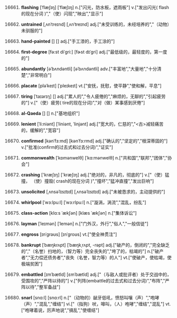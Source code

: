 16661. **flashing**
[ˈflæʃɪŋ]  [ˈflæʃɪŋ]
n.["闪光，防水板，遮雨板"]  v.["发出闪光( flash的现在分词 )","（使）闪现","映出","显示"]  

16662. **untrained**
[ˌʌnˈtreɪnd]  [ˌʌnˈtreɪnd]
adj.["未受训练的，未经培养的","（动物）未驯服的"]  

16663. **hand-painted**
[]  []
adj.["手工漆的，手工涂的"]  

16664. **first-degree**
[fə:st diˈɡri:]  [fɚst dɪˈɡri]
adj.["最低级的，最轻度的，第一度的"]  

16665. **abundantly**
[əˈbʌndəntli]  [əˈbʌndəntli]
adv.["丰富地","大量地","十分清楚","非常明白"]  

16666. **placate**
[pləˈkeɪt]  [ˈpleɪkeɪt]
vt.["安抚，抚慰，使平静","使和解，平息"]  

16667. **tiring**
[ˈtaɪərɪŋ]  []
adj.["累人的","令人疲倦的","麻烦的，无聊的","引起疲劳的"]  v.["（使）疲劳( tire的现在分词)","对（做）某事感到厌倦"]  

16668. **al-Qaeda**
[]  []
n.["基地组织"]  

16669. **lenient**
[ˈli:niənt]  [ˈliniənt, ˈlinjənt]
adj.["宽大的，仁慈的","<古>减轻痛苦的，缓解的","宽容"]  

16670. **confirmed**
[kənˈfɜ:md]  [kənˈfɜ:rmd]
adj.["确认的","坚定的","根深蒂固的"]  v.["批准(confirm的过去式和过去分词)","证实"]  

16671. **commonwealth**
[ˈkɒmənwelθ]  [ˈkɑ:mənwelθ]
n.["共和国","联邦","团体","协会"]  

16672. **crashing**
['kræʃɪŋ]  ['kræʃɪŋ]
adj.["绝对的，非凡的，彻底的"]  v.["（使）猛撞， （使）撞毁( crash的现在分词 )","撞坏","猛冲直撞","发出巨响"]  

16673. **unsolicited**
[ˌʌnsəˈlɪsɪtɪd]  [ˌʌnsəˈlɪsɪtɪd]
adj.["未被恳求的，主动提供的"]  

16674. **whirlpool**
[ˈwɜ:lpu:l]  [ˈwɜ:rlpu:l]
n.["漩涡，涡流","混乱，纷乱"]  

16675. **class-action**
[klɑ:s ˈækʃən]  [klæs ˈækʃən]
n.["集体诉讼"]  

16676. **layman**
[ˈleɪmən]  [ˈlemən]
n.["门外汉，外行","俗人","一般信徒"]  

16677. **engross**
[ɪnˈgrəʊs]  [ɪnˈgroʊs]
vt.["使全神贯注"]  

16678. **bankrupt**
[ˈbæŋkrʌpt]  [ˈbæŋkˌrʌpt, -rəpt]
adj.["破产的，倒闭的","完全缺乏的","（名誉）扫地的，（智力等）完全丧失的","垮了的，枯竭的"]  n.["破产者","无力偿还债务者","丧失（名誉，智力等）的人"]  vt.["使破产，使枯竭，使极端贫困"]  

16679. **embattled**
[ɪmˈbætld]  [ɛmˈbætld]
adj.["（与敌人或批评者）处于交战中的，受围攻的","严阵以待的"]  v.["列阵(embattle的过去式和过去分词)","布阵","严阵以待","整军备战"]  

16680. **snarl**
[snɑ:l]  [snɑ:rl]
n.["（动物的）龇牙低吼，愤怒叫嚷（声）","咆哮（声）","混乱","缠结"]  vi.["（指狗）吠，嗥叫，（人）咆哮","缠结","混乱"]  vt.["咆哮着说，厉声地说","搞乱","使缠结"]  

